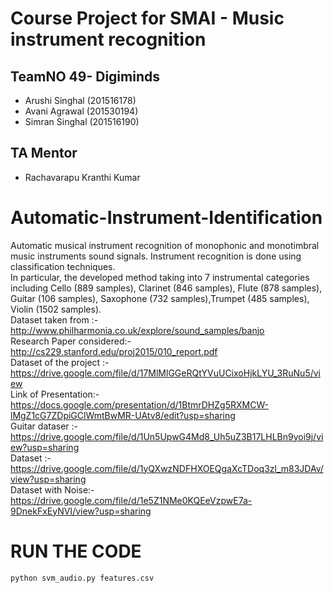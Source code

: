 Course Project for SMAI - Music instrument recognition 
=======================================================

TeamNO 49- Digiminds
------------------------
* Arushi Singhal (201516178)
* Avani Agrawal (201530194) 
* Simran Singhal (201516190) 

TA Mentor
---------
* Rachavarapu Kranthi Kumar 

# Automatic-Instrument-Identification
Automatic musical instrument recognition of monophonic and monotimbral music instruments sound signals. Instrument recognition is done using classification techniques. <br />
In particular, the developed method taking into 7 instrumental categories including Cello  (889 samples), Clarinet (846 samples), Flute (878 samples), Guitar (106 samples), Saxophone (732 samples),Trumpet (485 samples), Violin (1502 samples). <br />
Dataset taken from :- http://www.philharmonia.co.uk/explore/sound_samples/banjo <br />
Research Paper considered:- http://cs229.stanford.edu/proj2015/010_report.pdf <br />
Dataset of the project :- https://drive.google.com/file/d/17MlMlGGeRQtYVuUCixoHjkLYU_3RuNu5/view <br />
Link of Presentation:- https://docs.google.com/presentation/d/1BtmrDHZg5RXMCW-lMgZ1cG7ZDpiGClWmtBwMR-UAtv8/edit?usp=sharing <br />
Guitar dataser :- https://drive.google.com/file/d/1Un5UpwG4Md8_Uh5uZ3B17LHLBn9yoi9j/view?usp=sharing <br />
Dataset :- https://drive.google.com/file/d/1yQXwzNDFHXOEQgaXcTDoq3zl_m83JDAv/view?usp=sharing <br />
Dataset with Noise:- https://drive.google.com/file/d/1e5Z1NMe0KQEeVzpwE7a-9DnekFxEyNVI/view?usp=sharing <br />

# RUN THE CODE
```
python svm_audio.py features.csv
```
